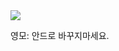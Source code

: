 
<img src="https://user-images.githubusercontent.com/77970826/228403785-901a4ec4-6bab-4c02-affa-26712acabfb0.png">

영모: 안드로 바꾸지마세요.
